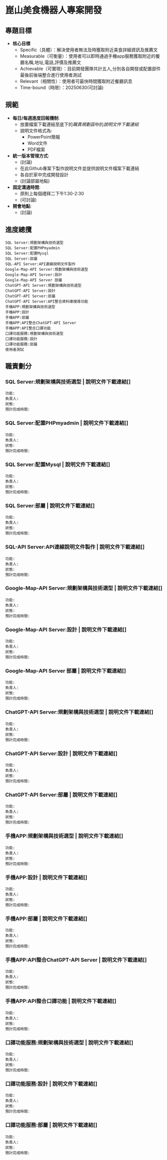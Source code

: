 # 崑山美食機器人專案開發
## 專題目標

- **核心目標**
    - Specific（具體）：解決使用者無法及時獲取附近美食詳細資訊及推薦文
    - Measurable（可衡量）：使用者可以即時通過手機app服務獲取附近的餐廳名稱,地址,電話,評價及推薦文
    - Achievable（可實現）：目前開發團隊共計五人,分別各自開發或配置部件最後前後端整合進行使用者測試
    - Relevant（相關性）：使用者可最快時間獲取附近餐廳訊息
    - Time-bound（時限）：20250630(可討論)
## 規範
- **每日/每週進度回報機制**:
  - 放置檔案下載連結至底下的*職責規劃區*中的*說明文件下載連結*
  - 說明文件格式為:
    - PowerPoint簡報
    - Word文件
    - PDF檔案
- **統一版本管理方式**:
  - (討論)
  - 在此Github專案下製作說明文件並提供說明文件檔案下載連結
  - 各自於家中完成開發設計
  - (討論部屬地點)
- **固定溝通時間**:
  - 原則上每個禮拜二下午1:30-2:30
  - (可討論)
- **開會地點**:
  - (討論)
## 進度總攬
```
SQL Server:規劃架構與技術選型
SQL Server:配置PHPmyadmin
SQL Server:配置Mysql
SQL Server:部屬
SQL-API Server:API連線說明文件製作
Google-Map-API Server:規劃架構與技術選型
Google-Map-API Server:設計
Google-Map-API Server 部屬
ChatGPT-API Server:規劃架構與技術選型
ChatGPT-API Server:設計
ChatGPT-API Server:部屬
ChatGPT-API Server:API整合資料庫搜尋功能
手機APP:規劃架構與技術選型
手機APP:設計
手機APP:部屬
手機APP:API整合ChatGPT-API Server
手機APP:API整合口譯功能
口譯功能服務:規劃架構與技術選型
口譯功能服務:設計
口譯功能服務:部屬
使用者測試
```

## 職責劃分
### SQL Server:規劃架構與技術選型 | 說明文件下載連結[]
```
功能:
負責人:
狀態:
預計完成時間:
```

### SQL Server:配置PHPmyadmin | 說明文件下載連結[]
```
功能:
負責人:
狀態:
預計完成時間:
```
### SQL Server:配置Mysql | 說明文件下載連結[]
```
功能:
負責人:
狀態:
預計完成時間:
```
### SQL Server:部屬 | 說明文件下載連結[]
```
功能:
負責人:
狀態:
預計完成時間:
```
### SQL-API Server:API連線說明文件製作 | 說明文件下載連結[]
```
功能:
負責人:
狀態:
預計完成時間:
```
### Google-Map-API Server:規劃架構與技術選型 | 說明文件下載連結[]
```
功能:
負責人:
狀態:
預計完成時間:
```

### Google-Map-API Server:設計 | 說明文件下載連結[]
```
功能:
負責人:
狀態:
預計完成時間:
```
### Google-Map-API Server 部屬 | 說明文件下載連結[]
```
功能:
負責人:
狀態:
預計完成時間:
```
### ChatGPT-API Server:規劃架構與技術選型 | 說明文件下載連結[]
```
功能:
負責人:
狀態:
預計完成時間:
```
### ChatGPT-API Server:設計 | 說明文件下載連結[]
```
功能:
負責人:
狀態:
預計完成時間:
```
### ChatGPT-API Server:部屬 | 說明文件下載連結[]
```
功能:
負責人:
狀態:
預計完成時間:
```
### 手機APP:規劃架構與技術選型 | 說明文件下載連結[]
```
功能:
負責人:
狀態:
預計完成時間:
```
### 手機APP:設計 | 說明文件下載連結[]
```
功能:
負責人:
狀態:
預計完成時間:
```
### 手機APP:部屬 | 說明文件下載連結[]
```
功能:
負責人:
狀態:
預計完成時間:
```
### 手機APP:API整合ChatGPT-API Server | 說明文件下載連結[]
```
功能:
負責人:
狀態:
預計完成時間:
```
### 手機APP:API整合口譯功能 | 說明文件下載連結[]
```
功能:
負責人:
狀態:
預計完成時間:
```
### 口譯功能服務:規劃架構與技術選型 | 說明文件下載連結[]
```
功能:
負責人:
狀態:
預計完成時間:
```
### 口譯功能服務:設計  | 說明文件下載連結[]
```
功能:
負責人:
狀態:
預計完成時間:
```
### 口譯功能服務:部屬  | 說明文件下載連結[]
```
功能:
負責人:
狀態:
預計完成時間:
```





